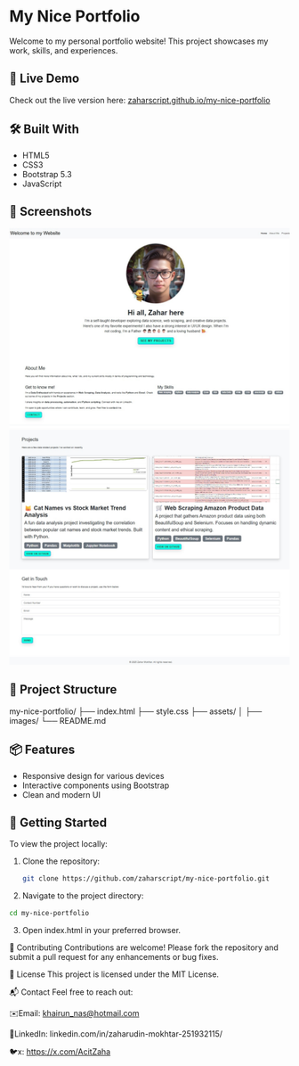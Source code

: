 # My Nice Portfolio

Welcome to my personal portfolio website! This project showcases my work, skills, and experiences.

## 🚀 Live Demo

Check out the live version here: [zaharscript.github.io/my-nice-portfolio](https://zaharscript.github.io/my-nice-portfolio)

## 🛠️ Built With

- HTML5
- CSS3
- Bootstrap 5.3
- JavaScript

## 📸 Screenshots

![Screenshot of Portfolio](asset/portfolio_ss.jpg)
![Screenshot of Portfolio](asset/portfolio_ss_2.jpg)

## 📂 Project Structure

my-nice-portfolio/
├── index.html
├── style.css
├── assets/
│ ├── images/
└── README.md

## 📦 Features

- Responsive design for various devices
- Interactive components using Bootstrap
- Clean and modern UI

## 🧰 Getting Started

To view the project locally:

1. Clone the repository:

   ```bash
   git clone https://github.com/zaharscript/my-nice-portfolio.git

   ```

2. Navigate to the project directory:

```bash
cd my-nice-portfolio
```

3. Open index.html in your preferred browser.

🤝 Contributing
Contributions are welcome! Please fork the repository and submit a pull request for any enhancements or bug fixes.

📄 License
This project is licensed under the MIT License.

📬 Contact
Feel free to reach out:

✉️Email: khairun_nas@hotmail.com

🔗LinkedIn: linkedin.com/in/zaharudin-mokhtar-251932115/

🐦x: https://x.com/AcitZaha
